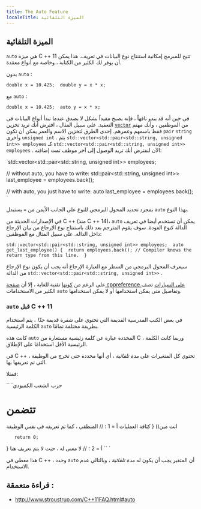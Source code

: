 ```yaml
---
title: The Auto Feature
localeTitle: الميزة التلقائية
---
```

## الميزة التلقائية

`auto` هي ميزة C ++ 11 تتيح للمبرمج إمكانية استنتاج نوع البيانات في تعريف. هذا يمكن أن يوفر لك الكثير من الكتابة ، وخاصة مع أنواع معقدة.

بدون `auto` :

 `double x = 10.425; 
 double y = x * x; 
` 

مع `auto` :

 `double x = 10.425; 
 auto y = x * x; 
` 

في حين أنه قد يبدو تافهاً ، فإنه يصبح مفيداً بشكل لا يصدق عندما تبدأ أنواع البيانات في التعقيد. على سبيل المثال ، افترض أنك تريد تخزين [`vector`](https://guide.freecodecamp.org/cplusplus/vector) من الموظفين ، وأنك مهتم فقط باسمهم وعمرهم. إحدى الطرق لتخزين الاسم والعمر يمكن أن تكون `pair` `string` وأخرى `unsigned int` . يتم `std::vector<std::pair<std::string, unsigned int>> employees` كـ `std::vector<std::pair<std::string, unsigned int>> employees` . الآن لنفترض أنك تريد الوصول إلى آخر موظف تمت إضافته:

 `std::vector<std::pair<std::string, unsigned int>> employees; 
 
 // without auto, you have to write: 
 std::pair<std::string, unsigned int>> last_employee = employees.back(); 
 
 // with auto, you just have to write: 
 auto last_employee = employees.back(); 
` 

بمجرد تحديد المحول البرمجي للنوع على الجانب الأيمن من `=` يستبدل `auto` بهذا النوع.

في الإصدارات الحديثة من C ++ (منذ C ++ 14)، `auto` يمكن أن تستخدم أيضا في تعريف الدالة كنوع العودة. سوف يقوم المترجم بعد ذلك باستنتاج نوع الإرجاع من بيان الإرجاع داخل الدالة. على سبيل المثال مع الموظفين:

 `std::vector<std::pair<std::string, unsigned int>> employees; 
 auto get_last_employee() { 
    return employees.back(); // Compiler knows the return type from this line. 
 } 
` 

سيعرف المحول البرمجي من السطر مع العبارة الإرجاع أنه يجب أن يكون نوع الإرجاع من الدالة `std::vector<std::pair<std::string, unsigned int>>` .

على الرغم من [كونها](http://en.cppreference.com/w/cpp/language/auto) تقنية للغاية ، إلا أن [صفحة cppreference على السيارات](http://en.cppreference.com/w/cpp/language/auto) تصف الكثير من الاستخدامات `auto` وتفاصيل متى يمكن استخدامها أو لا يمكن استخدامها.

### `auto` قبل C ++ 11

في بعض الكتب المدرسية القديمة التي تحتوي على شفرة قديمة _جدًا_ ، يتم استخدام الكلمة الرئيسية `auto` بطريقة مختلفة تمامًا.

كانت هذه `auto` المحددة عبارة عن كلمة رئيسية مستعارة من C ، وربما كانت الكلمة الرئيسية الأقل استخدامًا على الإطلاق.

في C ++ ، تحتوي كل المتغيرات على _مدة تلقائية_ ، أي أنها محددة حتى تخرج من الوظيفة التي تم تعريفها بها.

فمثلا:

\`\` \`حزب الشعب الكمبودي

# تتضمن

انت مين() { كثافة العمليات أ = 1 ؛ // المنطقي ، كما تم تعريفه في نفس الوظيفة

 `    return 0; 
` 

} أ = 2 ؛ // لا معنى له ، حيث لا يتم تعريف هنا \`\` \`

هذا معطى في C ++ ، وحدد `auto` أن المتغير يجب أن يكون له _مدة تلقائية_ ، وبالتالي عدم الاستخدام.

## قراءة متعمقة :

*   http://www.stroustrup.com/C++11FAQ.html#auto